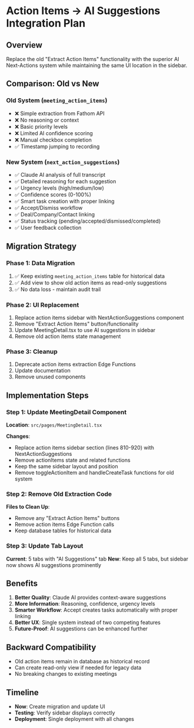 # Action Items → AI Suggestions Integration Plan

## Overview
Replace the old "Extract Action Items" functionality with the superior AI Next-Actions system while maintaining the same UI location in the sidebar.

## Comparison: Old vs New

### Old System (`meeting_action_items`)
- ❌ Simple extraction from Fathom API
- ❌ No reasoning or context
- ❌ Basic priority levels
- ❌ Limited AI confidence scoring
- ❌ Manual checkbox completion
- ✅ Timestamp jumping to recording

### New System (`next_action_suggestions`)
- ✅ Claude AI analysis of full transcript
- ✅ Detailed reasoning for each suggestion
- ✅ Urgency levels (high/medium/low)
- ✅ Confidence scores (0-100%)
- ✅ Smart task creation with proper linking
- ✅ Accept/Dismiss workflow
- ✅ Deal/Company/Contact linking
- ✅ Status tracking (pending/accepted/dismissed/completed)
- ✅ User feedback collection

## Migration Strategy

### Phase 1: Data Migration
1. ✅ Keep existing `meeting_action_items` table for historical data
2. ✅ Add view to show old action items as read-only suggestions
3. ✅ No data loss - maintain audit trail

### Phase 2: UI Replacement
1. Replace action items sidebar with NextActionSuggestions component
2. Remove "Extract Action Items" button/functionality
3. Update MeetingDetail.tsx to use AI suggestions in sidebar
4. Remove old action items state management

### Phase 3: Cleanup
1. Deprecate action items extraction Edge Functions
2. Update documentation
3. Remove unused components

## Implementation Steps

### Step 1: Update MeetingDetail Component
**Location**: `src/pages/MeetingDetail.tsx`

**Changes**:
- Replace action items sidebar section (lines 810-920) with NextActionSuggestions
- Remove actionItems state and related functions
- Keep the same sidebar layout and position
- Remove toggleActionItem and handleCreateTask functions for old system

### Step 2: Remove Old Extraction Code
**Files to Clean Up**:
- Remove any "Extract Action Items" buttons
- Remove action items Edge Function calls
- Keep database tables for historical data

### Step 3: Update Tab Layout
**Current**: 5 tabs with "AI Suggestions" tab
**New**: Keep all 5 tabs, but sidebar now shows AI suggestions prominently

## Benefits

1. **Better Quality**: Claude AI provides context-aware suggestions
2. **More Information**: Reasoning, confidence, urgency levels
3. **Smarter Workflow**: Accept creates tasks automatically with proper linking
4. **Better UX**: Single system instead of two competing features
5. **Future-Proof**: AI suggestions can be enhanced further

## Backward Compatibility

- Old action items remain in database as historical record
- Can create read-only view if needed for legacy data
- No breaking changes to existing meetings

## Timeline

- **Now**: Create migration and update UI
- **Testing**: Verify sidebar displays correctly
- **Deployment**: Single deployment with all changes
